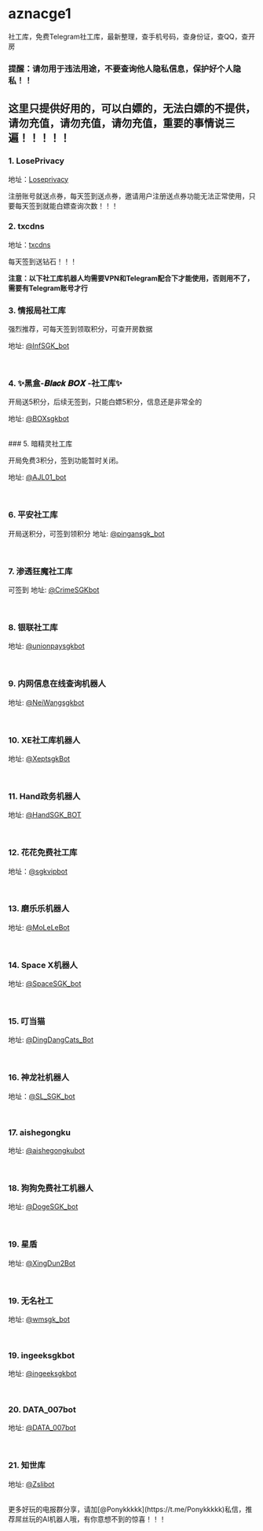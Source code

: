 # aznacge1
社工库，免费Telegram社工库，最新整理，查手机号码，查身份证，查QQ，查开房

### 提醒：请勿用于违法用途，不要查询他人隐私信息，保护好个人隐私！！


## 这里只提供好用的，可以白嫖的，无法白嫖的不提供，请勿充值，请勿充值，请勿充值，重要的事情说三遍！！！！！

### 1. LosePrivacy

地址：[Loseprivacy](https://loseprivacy.net?lp=MjU0ODg1)


注册账号就送点券，每天签到送点券，邀请用户注册送点券功能无法正常使用，只要每天签到就能白嫖查询次数！！！<br>

### 2. txcdns

地址：[txcdns](https://txcdns.online)


每天签到送钻石！！！<br>


**注意：以下社工库机器人均需要VPN和Telegram配合下才能使用，否则用不了，需要有Telegram账号才行**

### 3. 情报局社工库

强烈推荐，可每天签到领取积分，可查开房数据

地址: [@InfSGK_bot](https://t.me/InfSGK_bot?start=NzEwODU0NTU4Nw==)

<br>

### 4. ✨黑盒-𝑩𝒍𝒂𝒄𝒌 𝑩𝑶𝑿 -社工库✨

开局送5积分，后续无签到，只能白嫖5积分，信息还是非常全的

地址: <a href="https://t.me/BOXsgkbot?start=NSQV3nI" target="_blank">@BOXsgkbot</a>

<br>
### 5. 暗精灵社工库

开局免费3积分，签到功能暂时关闭。

地址: <a href="https://t.me/AJL01_bot?start=EVNWSpVpQa" target="_blank">@AJL01_bot</a>

<br>

### 6. 平安社工库

开局送积分，可签到领积分
地址: [@pingansgk_bot](https://t.me/pingansgk_bot?start=XbzmmKrJGe)


<br>

### 7. 渗透狂魔社工库
可签到
地址: [@CrimeSGKbot](https://t.me/CrimeSGKbot?start=7108545587)

<br>
 

### 8. 银联社工库

地址: [@unionpaysgkbot](https://t.me/unionpaysgkbot?start=NzEwODU0NTU4Nw==)


<br>


### 9. 内网信息在线查询机器人


地址: [@NeiWangsgkbot](http://t.me/NeiWangsgkbot?start=7108545587)


<br>


### 10. XE社工库机器人

地址: [@XeptsgkBot](https://t.me/XeptsgkBot?start=7108545587)

<br>


### 11. Hand政务机器人


地址: [@HandSGK_BOT](https://t.me/HandSGK_BOT?start=7108545587)

<br>


### 12. 花花免费社工库

地址：[@sgkvipbot](https://t.me/sgkvipbot?start=vip_1173237)

<br>



### 13. 磨乐乐机器人 


地址: [@MoLeLeBot](https://t.me/MoLeLeBot?start=clt2ctrgn085n2dh1kiqyr6s0)


<br>


### 14. Space X机器人

地址: [@SpaceSGK_bot](https://t.me/SpaceSGK_bot?start=3qDKc4pyFs)


<br>


### 15. 叮当猫


地址: [@DingDangCats_Bot](https://t.me/DingDangCats_Bot?start=4175be2d88e7af9d)


<br>


### 16. 神龙社机器人


地址：[@SL_SGK_bot](https://t.me/SL_SGK_bot?start=Zt56B2nVL3)


<br>

### 17. aishegongku


地址: [@aishegongkubot]( https://t.me/aishegongkubot?start=AISGK_8W6QV1DK)


<br>


### 18. 狗狗免费社工机器人

地址: [@DogeSGK_bot](https://t.me/DogeSGK_bot?start=7108545587)


<br>


### 19. 星盾


地址: [@XingDun2Bot](https://t.me/XingDun2Bot?start=foyFiiy)


<br>



### 19. 无名社工


地址: [@wmsgk_bot](https://t.me/wmsgk_bot?start=QhX54sth12)


<br>


### 19. ingeeksgkbot


地址: [@ingeeksgkbot](https://t.me/ingeeksgkbot?start=NzEwODU0NTU4Nw==)


<br>

### 20. DATA_007bot


地址: [@DATA_007bot](https://t.me/DATA_007bot?start=HxAXshToqy)


<br>

### 21. 知世库


地址: [@Zslibot](https://t.me/Zslibot?start=78186f8454bd)


<br>
更多好玩的电报群分享，请加[@Ponykkkkk](https://t.me/Ponykkkkk)私信，推荐屌丝玩的AI机器人哦，有你意想不到的惊喜！！！
